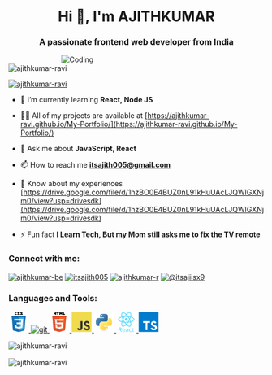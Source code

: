 <h1 align="center">Hi 👋, I'm AJITHKUMAR</h1>
<h3 align="center">A passionate frontend web developer from India</h3>
<img align="right" alt="Coding" width="400" src="68747470733a2f2f6d69722d73332d63646e2d63662e626568616e63652e6e65742f70726f6a6563745f6d6f64756c65732f736f757263652f3036663231613136313932313931392e363363643738383764306137302e676966"> 


<p align="left"> <img src="https://komarev.com/ghpvc/?username=ajithkumar-ravi&label=Profile%20views&color=0e75b6&style=flat" alt="ajithkumar-ravi" /> </p>

<p align="left"> <a href="https://github.com/ryo-ma/github-profile-trophy"><img src="https://github-profile-trophy.vercel.app/?username=ajithkumar-ravi" alt="ajithkumar-ravi" /></a> </p>

- 🌱 I’m currently learning **React, Node JS**

- 👨‍💻 All of my projects are available at [https://ajithkumar-ravi.github.io/My-Portfolio/](https://ajithkumar-ravi.github.io/My-Portfolio/)

- 💬 Ask me about **JavaScript, React**

- 📫 How to reach me **itsajith005@gmail.com**

- 📄 Know about my experiences [https://drive.google.com/file/d/1hzBO0E4BUZ0nL91kHuUAcLJQWlGXNjm0/view?usp=drivesdk](https://drive.google.com/file/d/1hzBO0E4BUZ0nL91kHuUAcLJQWlGXNjm0/view?usp=drivesdk)

- ⚡ Fun fact **I Learn Tech, But my Mom still asks me to fix the TV remote**

<h3 align="left">Connect with me:</h3>
<p align="left">
<a href="https://linkedin.com/in/ajithkumar-be" target="blank"><img align="center" src="https://raw.githubusercontent.com/rahuldkjain/github-profile-readme-generator/master/src/images/icons/Social/linked-in-alt.svg" alt="ajithkumar-be" height="30" width="40" /></a>
<a href="https://instagram.com/itsajith005" target="blank"><img align="center" src="https://raw.githubusercontent.com/rahuldkjain/github-profile-readme-generator/master/src/images/icons/Social/instagram.svg" alt="itsajith005" height="30" width="40" /></a>
<a href="https://www.leetcode.com/ajithkumar-r" target="blank"><img align="center" src="https://raw.githubusercontent.com/rahuldkjain/github-profile-readme-generator/master/src/images/icons/Social/leet-code.svg" alt="ajithkumar-r" height="30" width="40" /></a>
<a href="https://auth.geeksforgeeks.org/user/@itsajiisx9" target="blank"><img align="center" src="https://raw.githubusercontent.com/rahuldkjain/github-profile-readme-generator/master/src/images/icons/Social/geeks-for-geeks.svg" alt="@itsajiisx9" height="30" width="40" /></a>
</p>

<h3 align="left">Languages and Tools:</h3>
<p align="left"> <a href="https://www.w3schools.com/css/" target="_blank" rel="noreferrer"> <img src="https://raw.githubusercontent.com/devicons/devicon/master/icons/css3/css3-original-wordmark.svg" alt="css3" width="40" height="40"/> </a> <a href="https://git-scm.com/" target="_blank" rel="noreferrer"> <img src="https://www.vectorlogo.zone/logos/git-scm/git-scm-icon.svg" alt="git" width="40" height="40"/> </a> <a href="https://www.w3.org/html/" target="_blank" rel="noreferrer"> <img src="https://raw.githubusercontent.com/devicons/devicon/master/icons/html5/html5-original-wordmark.svg" alt="html5" width="40" height="40"/> </a> <a href="https://developer.mozilla.org/en-US/docs/Web/JavaScript" target="_blank" rel="noreferrer"> <img src="https://raw.githubusercontent.com/devicons/devicon/master/icons/javascript/javascript-original.svg" alt="javascript" width="40" height="40"/> </a> <a href="https://www.python.org" target="_blank" rel="noreferrer"> <img src="https://raw.githubusercontent.com/devicons/devicon/master/icons/python/python-original.svg" alt="python" width="40" height="40"/> </a> <a href="https://reactjs.org/" target="_blank" rel="noreferrer"> <img src="https://raw.githubusercontent.com/devicons/devicon/master/icons/react/react-original-wordmark.svg" alt="react" width="40" height="40"/> </a> <a href="https://www.typescriptlang.org/" target="_blank" rel="noreferrer"> <img src="https://raw.githubusercontent.com/devicons/devicon/master/icons/typescript/typescript-original.svg" alt="typescript" width="40" height="40"/> </a> </p>

<p><img align="center" src="https://github-readme-stats.vercel.app/api/top-langs?username=ajithkumar-ravi&show_icons=true&locale=en&layout=compact" alt="ajithkumar-ravi" /></p>

<p><img align="center" src="https://github-readme-streak-stats.herokuapp.com/?user=ajithkumar-ravi&" alt="ajithkumar-ravi" /></p>

